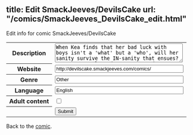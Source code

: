 title: Edit SmackJeeves/DevilsCake
url: "/comics/SmackJeeves_DevilsCake_edit.html"
---
Edit info for comic SmackJeeves/DevilsCake

<form name="comic" action="http://gaepostmail.appspot.com/comic/" method="post">
<table class="comicinfo">
<tr>
<th>Description</th><td><textarea name="description" cols="40" rows="3">When Kea finds that her bad luck with boys isn't a 'what' but a 'who', will her sanity survive the IN-sanity that ensues? PG-13 Currently Updates announced on Twitter via @Devilscakecomic . (Till May 2013)</textarea></td>
</tr>
<tr>
<th>Website</th><td><input type="text" name="url" value="http://devilscake.smackjeeves.com/comics/" size="40"/></td>
</tr>
<tr>
<th>Genre</th><td><input type="text" name="genre" value="Other" size="40"/></td>
</tr>
<tr>
<th>Language</th><td><input type="text" name="language" value="English" size="40"/></td>
</tr>
<tr>
<th>Adult content</th><td><input type="checkbox" name="adult" value="adult" /></td>
</tr>
<tr>
<th></th><td>
<input type="hidden" name="comic" value="SmackJeeves_DevilsCake" />
<input type="submit" name="submit" value="Submit" />
</td>
</tr>
</table>
</form>

Back to the [comic](SmackJeeves_DevilsCake.html).
